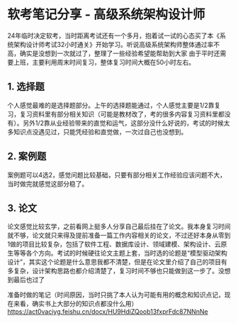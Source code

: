 # 软考笔记分享 - 高级系统架构设计师
24年临时决定软考，当时距离考试还有一个多月，抱着试一试的心态买了本《系统架构设计师考试32小时通关》开始学习。听说高级系统架构师整体通过率不高，确实是没想到一次就过了，整理了一些经验希望能帮助到大家
由于平时还需要上班，主要利用周末时间复习，整体复习时间大概在50小时左右。
## 1. 选择题
个人感觉最难的是选择题部分。上午的选择题能通过，个人感觉主要是1/2靠复习，复习资料里有部分相关知识（可能是教材改了，考的很多内容复习资料里都没有）。另外1/2靠从业经验带来的直觉和运气，这部分没什么好说的，考试的时候太多知识点没遇见过，只能凭经验和直觉做，一次过自己也没想到。

## 2. 案例题
案例题可以4选2，感觉问题比较基础，只要有部分相关工作经验应该问题不大，当时做完就感觉这部分稳了。

## 3. 论文
论文感觉比较玄学，之前看网上挺多人分享自己最后挂在了论文。我本身复习时间就不够，论文就只来得及提前准备一篇工作内容相关的论文，不过还好本身从零到1做的项目比较复杂，包括了软件工程、数据库设计、领域建模、架构设计、云原生等等各个方向。考试的时候硬往论文主题上套，当时选的论题是“模型驱动架构设计”，其实这个论题是什么意思我都不清楚，但是在论文里介绍了自己的项目有多复杂，设计架构思路也都介绍清楚了，复习时间不够也只能做到这一步了。没想到最后也过了

准备时做的笔记（时间原因，当时只挑了本人认为可能有用的概念和知识点记，现在来看，确实书上大部分的知识点都没什么用）
https://act0vaciyg.feishu.cn/docx/HU9HdiZQoob13fxprFdc87NNnNe
